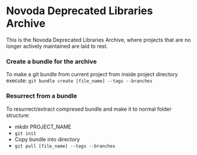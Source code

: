 # Novoda Deprecated Libraries Archive

This is the Novoda Deprecated Libraries Archive, where projects that are no longer actively maintained are laid to rest.

### Create a bundle for the archive
To make a git bundle from current project from inside project directory execute: `git bundle create [file_name] --tags --branches`

### Resurrect from a bundle

To resurrect/extract compresed bundle and make it to normal folder structure: 
- mkdir PROJECT_NAME 
- `git init`
- Copy bundle into directory 
- `git pull [file_name] --tags --branches`
